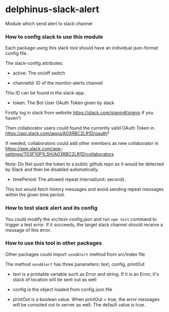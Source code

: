 # delphinus-slack-alert
Module which send alert to slack channel

### How to config slack to use this module

Each package using this slack tool should have an individual json-format config file.

The slack-config attributes:

- active: The on/off switch

- channelId: ID of the monitor-alerts channel

This ID can be found in the slack-app.

- token: The Bot User OAuth Token given by slack 

Firstly log in slack from website https://slack.com/signin#/signin if you haven't

Then collaborator users could found the currently valid OAuth Token in https://api.slack.com/apps/A03RBC2LR1D/oauth? 

If needed, collaborators could add other members as new collaborator in https://app.slack.com/app-settings/T03F10P1LSH/A03RBC2LR1D/collaborators

Note: Do Not push the token to a public github repo as it would be detected by Slack and then be disabled automatically. 

- timePeriod: The allowed repeat interval(unit: second). 

This bot would fetch history messages and avoid sending repeat messages within the given time period.

### How to test slack alert and its config

You could modify the src/test-config.json and run `npm test` command to trigger a test error.
If it succeeds, the target slack channel should receive a message of this error. 

### How to use this tool in other packages

Other packages could import `sendAlert` method from src/index file

The method `sendAlert` has three parameters: text, config, printOut

- text is a printable variable such as Error and string. If it is an Error, it's stack of location will be sent out as well

- config is the object loaded from config json file

- printOut is a boolean value. When printOut = true, the error messages will be consoled out to server as well. The default value is true.
